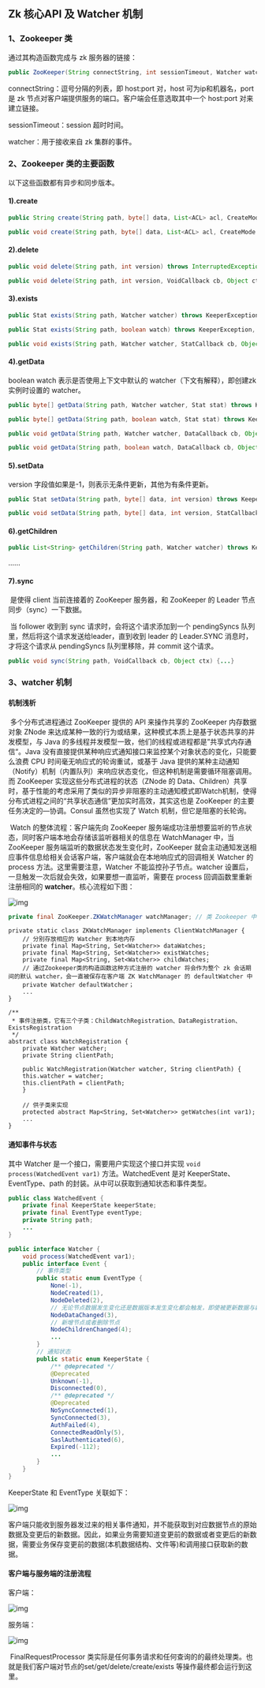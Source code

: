 ## Zk 核心API 及 Watcher 机制

### 1、Zookeeper 类

通过其构造函数完成与 zk 服务器的链接：

```Java
public ZooKeeper(String connectString, int sessionTimeout, Watcher watcher)
```

connectString：逗号分隔的列表，即 host:port 对，host 可为ip和机器名，port 是 zk 节点对客户端提供服务的端口。客户端会任意选取其中一个 host:port 对来建立链接。

sessionTimeout：session 超时时间。

watcher：用于接收来自 zk 集群的事件。

### 2、Zookeeper 类的主要函数

以下这些函数都有异步和同步版本。

#### 1).create

```java
public String create(String path, byte[] data, List<ACL> acl, CreateMode createMode) throws KeeperException, InterruptedException {...}
```

```java
public void create(String path, byte[] data, List<ACL> acl, CreateMode createMode, StringCallback cb, Object ctx) {...}
```

#### 2).delete

```java
public void delete(String path, int version) throws InterruptedException, KeeperException {...}
```

```java
public void delete(String path, int version, VoidCallback cb, Object ctx) {...}
```

#### 3).exists

```java
public Stat exists(String path, Watcher watcher) throws KeeperException, InterruptedException {...}
```

```java
public Stat exists(String path, boolean watch) throws KeeperException, InterruptedException {...}
```

```java
public void exists(String path, Watcher watcher, StatCallback cb, Object ctx) {...}
```

#### 4).getData

boolean watch 表示是否使用上下文中默认的 watcher（下文有解释），即创建zk实例时设置的 watcher。

```java
public byte[] getData(String path, Watcher watcher, Stat stat) throws KeeperException, InterruptedException {...}
```

```java
public byte[] getData(String path, boolean watch, Stat stat) throws KeeperException, InterruptedException {...}
```

```java
public void getData(String path, Watcher watcher, DataCallback cb, Object ctx) {...}
```

```java
public void getData(String path, boolean watch, DataCallback cb, Object ctx) {...}
```

#### 5).setData

version 字段值如果是-1，则表示无条件更新，其他为有条件更新。

```java
public Stat setData(String path, byte[] data, int version) throws KeeperException, InterruptedException {...}
```

```java
public void setData(String path, byte[] data, int version, StatCallback cb, Object ctx) {...}
```

#### 6).getChildren

```java
public List<String> getChildren(String path, Watcher watcher) throws KeeperException, InterruptedException {...}
```

 ......

#### 7).sync

​	是使得 client 当前连接着的 ZooKeeper 服务器，和 ZooKeeper 的 Leader 节点同步（sync）一下数据。

​	当 follower 收到到 sync 请求时，会将这个请求添加到一个 pendingSyncs 队列里，然后将这个请求发送给leader，直到收到 leader 的 Leader.SYNC 消息时，才将这个请求从 pendingSyncs 队列里移除，并 commit 这个请求。

```java
public void sync(String path, VoidCallback cb, Object ctx) {...}
```

### 3、watcher 机制

#### 机制浅析

​	多个分布式进程通过 ZooKeeper 提供的 API 来操作共享的 ZooKeeper 内存数据对象 ZNode 来达成某种一致的行为或结果，这种模式本质上是基于状态共享的并发模型，与 Java 的多线程并发模型一致，他们的线程或进程都是”共享式内存通信“。Java 没有直接提供某种响应式通知接口来监控某个对象状态的变化，只能要么浪费 CPU 时间毫无响应式的轮询重试，或基于 Java 提供的某种主动通知（Notify）机制（内置队列）来响应状态变化，但这种机制是需要循环阻塞调用。而 ZooKeeper 实现这些分布式进程的状态（ZNode 的 Data、Children）共享时，基于性能的考虑采用了类似的异步非阻塞的主动通知模式即Watch机制，使得分布式进程之间的“共享状态通信”更加实时高效，其实这也是 ZooKeeper 的主要任务决定的—协调。Consul 虽然也实现了 Watch 机制，但它是阻塞的长轮询。

​	Watch 的整体流程：客户端先向 ZooKeeper 服务端成功注册想要监听的节点状态，同时客户端本地会存储该监听器相关的信息在 WatchManager 中，当 ZooKeeper 服务端监听的数据状态发生变化时，ZooKeeper 就会主动通知发送相应事件信息给相关会话客户端，客户端就会在本地响应式的回调相关 Watcher 的 process 方法。这里需要注意，Watcher 不能监控孙子节点。watcher 设置后，一旦触发一次后就会失效，如果要想一直监听，需要在 process 回调函数里重新注册相同的 **watcher**。核心流程如下图：

![img](https://upload-images.jianshu.io/upload_images/7382796-ae10260074027ac3..png?imageMogr2/auto-orient/strip|imageView2/2/w/538/format/webp)

```java
private final ZooKeeper.ZKWatchManager watchManager; // 类 Zookeeper 中的常量
```

```
private static class ZKWatchManager implements ClientWatchManager {
    // 分别存放相应的 Watcher 到本地内存
    private final Map<String, Set<Watcher>> dataWatches; 
    private final Map<String, Set<Watcher>> existWatches;
    private final Map<String, Set<Watcher>> childWatches;
    // 通过Zookeeper类的构造函数这种方式注册的 watcher 将会作为整个 zk 会话期间的默认 watcher，会一直被保存在客户端 ZK WatchManager 的 defaultWatcher 中
    private Watcher defaultWatcher；
    ...
}
```

```
/**
 * 事件注册类，它有三个子类：ChildWatchRegistration、DataRegistration、ExistsRegistration
 */
abstract class WatchRegistration {
    private Watcher watcher;
    private String clientPath;

    public WatchRegistration(Watcher watcher, String clientPath) {
    this.watcher = watcher;
    this.clientPath = clientPath;
    }

    // 供子类来实现
    protected abstract Map<String, Set<Watcher>> getWatches(int var1);
    ...
}
```

#### 通知事件与状态

其中 Watcher 是一个接口，需要用户实现这个接口并实现 `void process(WatchedEvent var1)` 方法。WatchedEvent 是对 KeeperState、EventType、path 的封装。从中可以获取到通知状态和事件类型。

```java
public class WatchedEvent {
    private final KeeperState keeperState;
    private final EventType eventType;
    private String path;
    ...
}
```

```java
public interface Watcher {
    void process(WatchedEvent var1);
    public interface Event {
        // 事件类型
        public static enum EventType {
            None(-1),
            NodeCreated(1),
            NodeDeleted(2),
            // 无论节点数据发生变化还是数据版本发生变化都会触发，即使被更新数据与新数据一样，数据版本dataVersion都会发生变化
            NodeDataChanged(3), 
            // 新增节点或者删除节点
            NodeChildrenChanged(4);
			...
        }
        // 通知状态
        public static enum KeeperState {
            /** @deprecated */
            @Deprecated
            Unknown(-1),
            Disconnected(0),
            /** @deprecated */
            @Deprecated
            NoSyncConnected(1),
            SyncConnected(3),
            AuthFailed(4),
            ConnectedReadOnly(5),
            SaslAuthenticated(6),
            Expired(-112);
            ...
        }
    }
}
```

KeeperState 和 EventType 关联如下：

![img](https://upload-images.jianshu.io/upload_images/7382796-b14f9d7463268462..png?imageMogr2/auto-orient/strip|imageView2/2/w/1200/format/webp)

​	客户端只能收到服务器发过来的相关事件通知，并不能获取到对应数据节点的原始数据及变更后的新数据。因此，如果业务需要知道变更前的数据或者变更后的新数据，需要业务保存变更前的数据(本机数据结构、文件等)和调用接口获取新的数据。

#### 客户端与服务端的注册流程

客户端：

![img](https://upload-images.jianshu.io/upload_images/7382796-5a14cf299d9783c8..png?imageMogr2/auto-orient/strip|imageView2/2/w/1065/format/webp)

服务端：

![img](https://upload-images.jianshu.io/upload_images/7382796-5a14cf299d9783c8..png?imageMogr2/auto-orient/strip|imageView2/2/w/1065/format/webp)

​	FinalRequestProcessor 类实际是任何事务请求和任何查询的的最终处理类。也就是我们客户端对节点的set/get/delete/create/exists 等操作最终都会运行到这里。